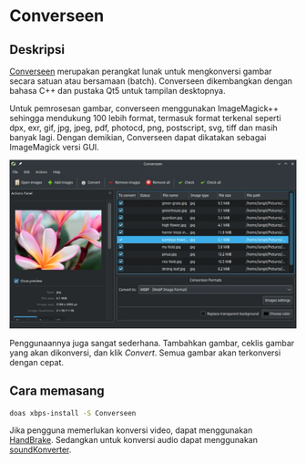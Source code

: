 # Converseen

## Deskripsi

[Converseen](https://converseen.fasterland.net/) merupakan perangkat lunak untuk mengkonversi gambar secara satuan atau bersamaan (batch). Converseen dikembangkan dengan bahasa C++ dan pustaka Qt5 untuk tampilan desktopnya.

Untuk pemrosesan gambar, converseen menggunakan ImageMagick++ sehingga mendukung 100 lebih format, termasuk format terkenal seperti dpx, exr, gif, jpg, jpeg, pdf, photocd, png, postscript, svg, tiff dan masih banyak lagi. Dengan demikian, Converseen dapat dikatakan sebagai ImageMagick versi GUI.

![Converseen LangitKetujuh OS](../../media/image/converseen-langitketujuh-id.webp)

Penggunaannya juga sangat sederhana. Tambahkan gambar, ceklis gambar yang akan dikonversi, dan klik _Convert_. Semua gambar akan terkonversi dengan cepat.

## Cara memasang

```sh
doas xbps-install -S Converseen
```

Jika pengguna memerlukan konversi video, dapat menggunakan [HandBrake](../video/handbrake.md). Sedangkan untuk konversi audio dapat menggunakan [soundKonverter](../audio/soundkonverter.md).

